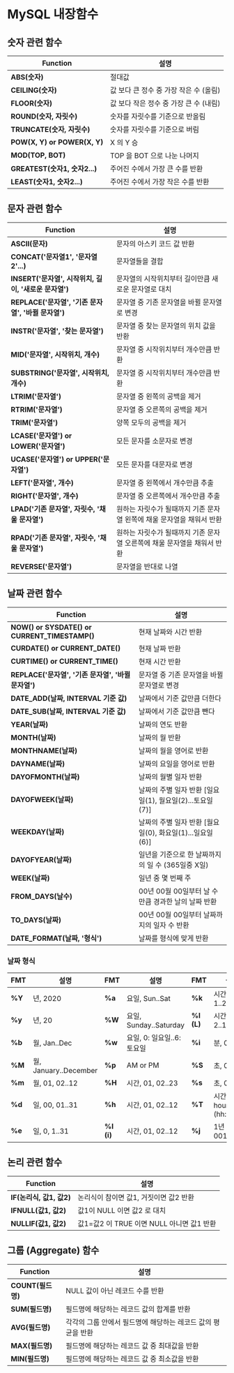# MySQL 내장함수

## 숫자 관련 함수
|Function|설명|
|--------|----|
|**ABS(숫자)**|절대값|
|**CEILING(숫자)**|값 보다 큰 정수 중 가장 작은 수 (올림)|
|**FLOOR(숫자)**|값 보다 작은 정수 중 가장 큰 수 (내림)|
|**ROUND(숫자, 자릿수)**|숫자를 자릿수를 기준으로 반올림|
|**TRUNCATE(숫자, 자릿수)**|숫자를 자릿수를 기준으로 버림|
|**POW(X, Y) or POWER(X, Y)**|X 의 Y 승|
|**MOD(TOP, BOT)**|TOP 을 BOT 으로 나눈 나머지|
|**GREATEST(숫자1, 숫자2...)**|주어진 수에서 가장 큰 수를 반환|
|**LEAST(숫자1, 숫자2...)**|주어진 수에서 가장 작은 수를 반환|

## 문자 관련 함수
|Function|설명|
|--------|----|
|**ASCII(문자)**|문자의 아스키 코드 값 반환|
|**CONCAT('문자열1', '문자열2'...)**|문자열들을 결합|
|**INSERT('문자열', 시작위치, 길이, '새로운 문자열')**|문자열의 시작위치부터 길이만큼 새로운 문자열로 대치|
|**REPLACE('문자열', '기존 문자열', '바뀔 문자열')**|문자열 중 기존 문자열을 바뀔 문자열로 변경|
|**INSTR('문자열', '찾는 문자열')**|문자열 중 찾는 문자열의 위치 값을 반환|
|**MID('문자열', 시작위치, 개수)**|문자열 중 시작위치부터 개수만큼 반환|
|**SUBSTRING('문자열', 시작위치, 개수)**|문자열 중 시작위치부터 개수만큼 반환|
|**LTRIM('문자열')**|문자열 중 왼쪽의 공백을 제거|
|**RTRIM('문자열')**|문자열 중 오른쪽의 공백을 제거|
|**TRIM('문자열')**|양쪽 모두의 공백을 제거|
|**LCASE('문자열') or LOWER('문자열')**|모든 문자를 소문자로 변경|
|**UCASE('문자열') or UPPER('문자열')**|모든 문자를 대문자로 변경|
|**LEFT('문자열', 개수)**|문자열 중 왼쪽에서 개수만큼 추출|
|**RIGHT('문자열', 개수)**|문자열 중 오른쪽에서 개수만큼 추출|
|**LPAD('기존 문자열', 자릿수, '채울 문자열')**|원하는 자릿수가 될때까지 기존 문자열 왼쪽에 채울 문자열을 채워서 반환|
|**RPAD('기존 문자열', 자릿수, '채울 문자열')**|원하는 자릿수가 될때까지 기존 문자열 오른쪽에 채울 문자열을 채워서 반환|
|**REVERSE('문자열')**|문자열을 반대로 나열|

## 날짜 관련 함수
|Function|설명|
|--------|----|
|**NOW() or SYSDATE() or CURRENT_TIMESTAMP()**|현재 날짜와 시간 반환|
|**CURDATE() or CURRENT_DATE()**|현재 날짜 반환|
|**CURTIME() or CURRENT_TIME()**|현재 시간 반환|
|**REPLACE('문자열', '기존 문자열', '바뀔 문자열')**|문자열 중 기존 문자열을 바뀔 문자열로 변경|
|**DATE_ADD(날짜, INTERVAL 기준 값)**|날짜에서 기준 값만큼 더한다|
|**DATE_SUB(날짜, INTERVAL 기준 값)**|날짜에서 기준 값만큼 뺀다|
|**YEAR(날짜)**|날짜의 연도 반환|
|**MONTH(날짜)**|날짜의 월 반환|
|**MONTHNAME(날짜)**|날짜의 월을 영어로 반환|
|**DAYNAME(날짜)**|날짜의 요일을 영어로 반환|
|**DAYOFMONTH(날짜)**|날짜의 월별 일자 반환|
|**DAYOFWEEK(날짜)**|날짜의 주별 일자 반환 [일요일(1), 월요일(2)...토요일(7)]|
|**WEEKDAY(날짜)**|날짜의 주별 일자 반환 [월요일(0), 화요일(1)...일요일(6)]|
|**DAYOFYEAR(날짜)**|일년을 기준으로 한 날짜까지의 일 수 (365일중 X일)|
|**WEEK(날짜)**|일년 중 몇 번째 주|
|**FROM_DAYS(날수)**|00년 00월 00일부터 날 수 만큼 경과한 날의 날짜 반환|
|**TO_DAYS(날짜)**|00년 00월 00일부터 날짜까지의 일자 수 반환|
|**DATE_FORMAT(날짜, '형식')**|날짜를 형식에 맞게 반환|

### 날짜 형식
|FMT|설명|FMT|설명|FMT|설명|
|---|----|---|----|---|----|
|**%Y**|년, 2020|**%a**|요일, Sun..Sat|**%k**|시간, 0, 1..22, 23|
|**%y**|년, 20|**%W**|요일, Sunday..Saturday|**%l (L)**| 시간, 1, 2..11, 12|
|**%b**|월, Jan..Dec|**%w**|요일, 0: 일요일..6: 토요일|**%i**|분, 00..59|
|**%M**|월, January..December|**%p**|AM or PM|**%S**|초, 00..59|
|**%m**|월, 01, 02..12|**%H**|시간, 01, 02..23|**%s**|초, 00..59|
|**%d**|일, 00, 01..31|**%h**|시간, 01, 02..12|**%T**|시간, 24-hour (hh:mm:ss)|
|**%e**|일, 0, 1..31|**%I (i)**|시간, 01, 02..12|**%j**|1년 중 X일, 001..365|

## 논리 관련 함수
|Function|설명|
|--------|----|
|**IF(논리식, 값1, 값2)**|논리식이 참이면 값1, 거짓이면 값2 반환|
|**IFNULL(값1, 값2)**|값1이 NULL 이면 값2 로 대치|
|**NULLIF(값1, 값2)**|값1=값2 이 TRUE 이면 NULL 아니면 값1 반환|

## 그룹 (Aggregate) 함수
|Function|설명|
|--------|----|
|**COUNT(필드명)**|NULL 값이 아닌 레코드 수를 반환|
|**SUM(필드명)**|필드명에 해당하는 레코드 값의 합계를 반환|
|**AVG(필드명)**|각각의 그룹 안에서 필드명에 해당하는 레코드 값의 평균을 반환|
|**MAX(필드명)**|필드명에 해당하는 레코드 값 중 최대값을 반환|
|**MIN(필드명)**|필드명에 해당하는 레코드 값 중 최소값을 반환|

